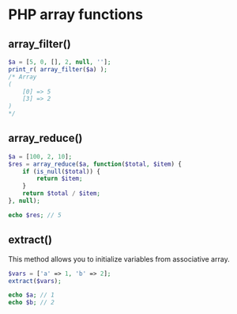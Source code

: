 # PHP array functions

## array_filter()

```php
$a = [5, 0, [], 2, null, ''];
print_r( array_filter($a) );
/* Array
(
    [0] => 5
    [3] => 2
)
*/
```

## array_reduce()

```php
$a = [100, 2, 10];
$res = array_reduce($a, function($total, $item) {
    if (is_null($total)) {
        return $item;
    }
    return $total / $item;
}, null);

echo $res; // 5
```

## extract()

This method allows you to initialize variables from associative array.

```php
$vars = ['a' => 1, 'b' => 2];
extract($vars);

echo $a; // 1
echo $b; // 2
```
